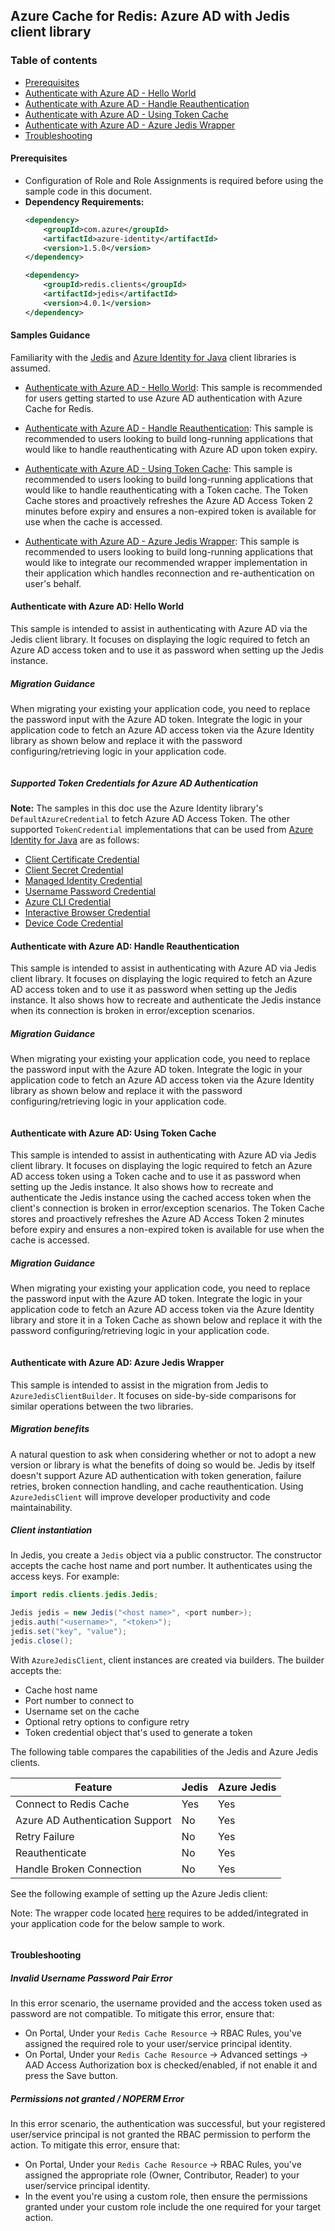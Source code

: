 ## Azure Cache for Redis: Azure AD with Jedis client library

### Table of contents

- [Prerequisites](#prerequisites)
- [Authenticate with Azure AD - Hello World](#authenticate-with-azure-ad-hello-world)
- [Authenticate with Azure AD - Handle Reauthentication](#authenticate-with-azure-ad-handle-reauthentication)
- [Authenticate with Azure AD - Using Token Cache](#authenticate-with-azure-ad-using-token-cache)
- [Authenticate with Azure AD - Azure Jedis Wrapper](#authenticate-with-azure-ad-azure-jedis-wrapper)
- [Troubleshooting](#troubleshooting)


#### Prerequisites
 - Configuration of Role and Role Assignments is required before using the sample code in this document.
 - **Dependency Requirements:**
    ```xml
    <dependency>
        <groupId>com.azure</groupId>
        <artifactId>azure-identity</artifactId>
        <version>1.5.0</version>
    </dependency>
    
    <dependency>
        <groupId>redis.clients</groupId>
        <artifactId>jedis</artifactId>
        <version>4.0.1</version>
    </dependency>
    ```

#### Samples Guidance

Familiarity with the [Jedis](https://www.javadoc.io/doc/redis.clients/jedis/latest/index.html) and [Azure Identity for Java](https://docs.microsoft.com/azure/developer/java/sdk/identity) client libraries is assumed.

* [Authenticate with Azure AD - Hello World](#authenticate-with-azure-ad-hello-world):
    This sample is recommended for users getting started to use Azure AD authentication with Azure Cache for Redis.

* [Authenticate with Azure AD - Handle Reauthentication](#authenticate-with-azure-ad-handle-reauthentication):
  This sample is recommended to users looking to build long-running applications that would like to handle reauthenticating with Azure AD upon token expiry.

* [Authenticate with Azure AD - Using Token Cache](#authenticate-with-azure-ad-using-token-cache):
  This sample is recommended to users looking to build long-running applications that would like to handle reauthenticating with a Token cache. The Token Cache stores and proactively refreshes the Azure AD Access Token 2 minutes before expiry and ensures a non-expired token is available for use when the cache is accessed.
  
* [Authenticate with Azure AD - Azure Jedis Wrapper](#authenticate-with-azure-ad-azure-jedis-wrapper):
 This sample is recommended to users looking to build long-running applications that would like to integrate our recommended wrapper implementation in their application which handles reconnection and re-authentication on user's behalf.
 

#### Authenticate with Azure AD: Hello World
This sample is intended to assist in authenticating with Azure AD via the Jedis client library. It focuses on displaying the logic required to fetch an Azure AD access token and to use it as password when setting up the Jedis instance.

##### Migration Guidance
When migrating your existing your application code, you need to replace the password input with the Azure AD token.
Integrate the logic in your application code to fetch an Azure AD access token via the Azure Identity library as shown below and replace it with the password configuring/retrieving logic in your application code.

```java

```

##### Supported Token Credentials for Azure AD Authentication
**Note:** The samples in this doc use the Azure Identity library's `DefaultAzureCredential` to fetch Azure AD Access Token. The other supported `TokenCredential` implementations that can be used from [Azure Identity for Java](https://docs.microsoft.com/azure/developer/java/sdk/identity) are as follows:
* [Client Certificate Credential](https://docs.microsoft.com/en-us/azure/developer/java/sdk/identity-service-principal-auth#client-certificate-credential)
* [Client Secret Credential](https://docs.microsoft.com/en-us/azure/developer/java/sdk/identity-service-principal-auth#client-secret-credential)
* [Managed Identity Credential](https://docs.microsoft.com/en-us/azure/developer/java/sdk/identity-azure-hosted-auth#managed-identity-credential)
* [Username Password Credential](https://docs.microsoft.com/en-us/azure/developer/java/sdk/identity-user-auth#username-password-credential)
* [Azure CLI Credential](https://docs.microsoft.com/en-us/azure/developer/java/sdk/identity-dev-env-auth#azure-cli-credential)
* [Interactive Browser Credential](https://docs.microsoft.com/en-us/azure/developer/java/sdk/identity-user-auth#interactive-browser-credential)
* [Device Code Credential](https://docs.microsoft.com/en-us/azure/developer/java/sdk/identity-user-auth#device-code-credential)

#### Authenticate with Azure AD: Handle Reauthentication
This sample is intended to assist in authenticating with Azure AD via Jedis client library. It focuses on displaying the logic required to fetch an Azure AD access token and to use it as password when setting up the Jedis instance. It also shows how to recreate and authenticate the Jedis instance when its connection is broken in error/exception scenarios.

##### Migration Guidance
When migrating your existing your application code, you need to replace the password input with the Azure AD token.
Integrate the logic in your application code to fetch an Azure AD access token via the Azure Identity library as shown below and replace it with the password configuring/retrieving logic in your application code.

```java

```

#### Authenticate with Azure AD: Using Token Cache
This sample is intended to assist in authenticating with Azure AD via Jedis client library. It focuses on displaying the logic required to fetch an Azure AD access token using a Token cache and to use it as password when setting up the Jedis instance. It also shows how to recreate and authenticate the Jedis instance using the cached access token when the client's connection is broken in error/exception scenarios. The Token Cache stores and proactively refreshes the Azure AD Access Token 2 minutes before expiry and ensures a non-expired token is available for use when the cache is accessed.

##### Migration Guidance
When migrating your existing your application code, you need to replace the password input with the Azure AD token.
Integrate the logic in your application code to fetch an Azure AD access token via the Azure Identity library and store it in a Token Cache as shown below and replace it with the password configuring/retrieving logic in your application code.

```java

```

#### Authenticate with Azure AD: Azure Jedis Wrapper
This sample is intended to assist in the migration from Jedis to `AzureJedisClientBuilder`. It focuses on side-by-side comparisons for similar operations between the two libraries.

##### Migration benefits

A natural question to ask when considering whether or not to adopt a new version or library is what the benefits of doing so would be. Jedis by itself doesn't support Azure AD authentication with token generation, failure retries, broken connection handling, and cache reauthentication. Using `AzureJedisClient` will improve developer productivity and code maintainability.

##### Client instantiation

In Jedis, you create a `Jedis` object via a public constructor. The constructor accepts the cache host name and port number. It authenticates using the access keys. For example:

```java
import redis.clients.jedis.Jedis;

Jedis jedis = new Jedis("<host name>", <port number>);
jedis.auth("<username>", "<token>");
jedis.set("key", "value");
jedis.close();
```

With `AzureJedisClient`, client instances are created via builders. The builder accepts the:

- Cache host name
- Port number to connect to
- Username set on the cache
- Optional retry options to configure retry
- Token credential object that's used to generate a token

The following table compares the capabilities of the Jedis and Azure Jedis clients.

| Feature | Jedis | Azure Jedis |
|--|--|--|
| Connect to Redis Cache | Yes |Yes |
| Azure AD Authentication Support | No | Yes|
| Retry Failure | No| Yes |
| Reauthenticate | No |Yes |
| Handle Broken Connection | No |Yes |

See the following example of setting up the Azure Jedis client:

Note: The wrapper code located [here](https://github.com/Azure/azure-sdk-for-java/tree/main/sdk/identity/azure-identity/src/samples/Azure-Cache-For-Redis/Jedis/java/com/azure/jedis) requires to be added/integrated in your application code for the below sample to work.


```java

```

#### Troubleshooting

##### Invalid Username Password Pair Error
In this error scenario, the username provided and the access token used as password are not compatible.
To mitigate this error, ensure that:
* On Portal, Under your `Redis Cache Resource` -> RBAC Rules, you've assigned the required role to your user/service principal identity.
* On Portal, Under your `Redis Cache Resource` -> Advanced settings -> AAD Access Authorization box is checked/enabled, if not enable it and press the Save button.

##### Permissions not granted / NOPERM Error
In this error scenario, the authentication was successful, but your registered user/service principal is not granted the RBAC permission to perform the action.
To mitigate this error, ensure that:
* On Portal, Under your `Redis Cache Resource` -> RBAC Rules, you've assigned the appropriate role (Owner, Contributor, Reader) to your user/service principal identity.
* In the event you're using a custom role, then ensure the permissions granted under your custom role include the one required for your target action.



